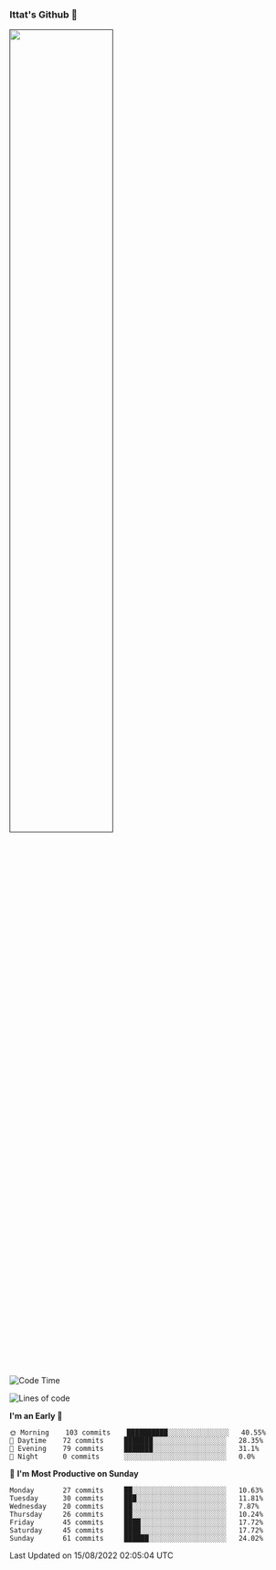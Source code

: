 ### Ittat's Github 👋

<a href="">
  <img align="center" src="https://github-readme-stats.vercel.app/api?username=ittat&hide_border=true&show_icons=true&count_private=true&theme=graywhite"  width="60%"/>
</a>


<!--START_SECTION:waka-->
![Code Time](http://img.shields.io/badge/Code%20Time-0%20secs-blue)

![Lines of code](https://img.shields.io/badge/From%20Hello%20World%20I%27ve%20Written-557%20Thousand%20lines%20of%20code-blue)

**I'm an Early 🐤** 

```text
🌞 Morning    103 commits    ██████████░░░░░░░░░░░░░░░   40.55% 
🌆 Daytime    72 commits     ███████░░░░░░░░░░░░░░░░░░   28.35% 
🌃 Evening    79 commits     ███████░░░░░░░░░░░░░░░░░░   31.1% 
🌙 Night      0 commits      ░░░░░░░░░░░░░░░░░░░░░░░░░   0.0%

```
📅 **I'm Most Productive on Sunday** 

```text
Monday       27 commits     ██░░░░░░░░░░░░░░░░░░░░░░░   10.63% 
Tuesday      30 commits     ███░░░░░░░░░░░░░░░░░░░░░░   11.81% 
Wednesday    20 commits     ██░░░░░░░░░░░░░░░░░░░░░░░   7.87% 
Thursday     26 commits     ██░░░░░░░░░░░░░░░░░░░░░░░   10.24% 
Friday       45 commits     ████░░░░░░░░░░░░░░░░░░░░░   17.72% 
Saturday     45 commits     ████░░░░░░░░░░░░░░░░░░░░░   17.72% 
Sunday       61 commits     ██████░░░░░░░░░░░░░░░░░░░   24.02%

```



 Last Updated on 15/08/2022 02:05:04 UTC
<!--END_SECTION:waka-->



<!--
**ittat/ittat** is a ✨ _special_ ✨ repository because its `README.md` (this file) appears on your GitHub profile.

Here are some ideas to get you started:

- 🔭 I’m currently working on ...
- 🌱 I’m currently learning ...
- 👯 I’m looking to collaborate on ...
- 🤔 I’m looking for help with ...
- 💬 Ask me about ...
- 📫 How to reach me: ...
- 😄 Pronouns: ...
- ⚡ Fun fact: ...

    technologies: {
        mobileApp: ["Android App"],
        frontEnd: {
            js: ["Vue", "Nuxt"],
            css: ["materialize", "vuetify", "bootstrap"]
        },
        backEnd: {
            js: ["node", "express", "SuiteScript"],
            python: ["flask"]
        },
        devOps: ["AWS", "Docker🐳", "Route53", "Nginx"],
        databases: ["mongo", "MySql", "sqlite"],
        misc: ["Firebase", "Socket.IO", "selenium", "open-cv", "php", "SuiteApp"]
    },
-->
